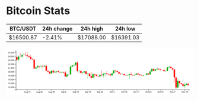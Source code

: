 # Bitcoin Stats

BTC/USDT|24h change|24h high|24h low|
|---|---|---|---|
|$16500.87|-2.41%|$17088.00|$16391.03|

<img src="./chart.svg">
